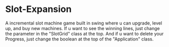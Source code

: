 # Slot-Expansion
A incremental slot machine game built in swing where u can upgrade, level up, and buy new machines. 
If u want to see the winning lines, just change the parameter in the "SlotGrid" class at the top. And if u want to delete your Progress, just change the boolean at the top of the "Application" class.
